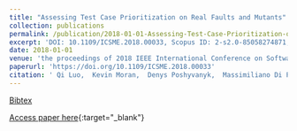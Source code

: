 ```yaml
---
title: "Assessing Test Case Prioritization on Real Faults and Mutants"
collection: publications
permalink: /publication/2018-01-01-Assessing-Test-Case-Prioritization-on-Real-Faults-and-Mutants
excerpt: 'DOI: 10.1109/ICSME.2018.00033, Scopus ID: 2-s2.0-85058274871, Cited by: 2'
date: 2018-01-01
venue: 'the proceedings of 2018 IEEE International Conference on Software Maintenance and Evolution, ICSME 2018, Madrid, Spain, September 23-29, 2018'
paperurl: 'https://doi.org/10.1109/ICSME.2018.00033'
citation: ' Qi Luo,  Kevin Moran,  Denys Poshyvanyk,  Massimiliano Di Penta, &quot;Assessing Test Case Prioritization on Real Faults and Mutants.&quot; the proceedings of 2018 IEEE International Conference on Software Maintenance and Evolution, ICSME 2018, Madrid, Spain, September 23-29, 2018, 2018.'
---
```

[Bibtex](https://dblp.org/rec/bib/conf/icsm/LuoMPP18)

[Access paper here](https://doi.org/10.1109/ICSME.2018.00033){:target="_blank"}
